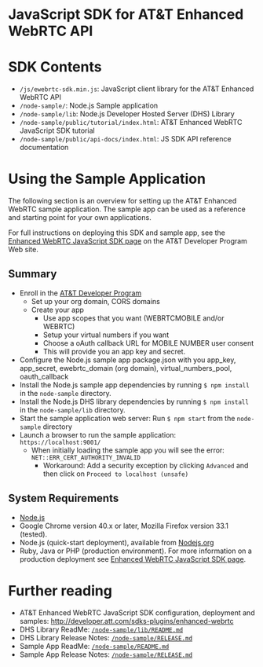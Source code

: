 # JavaScript SDK for AT&T Enhanced WebRTC API

# SDK Contents

* `/js/ewebrtc-sdk.min.js`: JavaScript client library for the AT&T Enhanced WebRTC API
* `/node-sample/`: Node.js Sample application
* `/node-sample/lib`: Node.js Developer Hosted Server (DHS) Library
* `/node-sample/public/tutorial/index.html`: AT&T Enhanced WebRTC JavaScript SDK tutorial
* `/node-sample/public/api-docs/index.html`: JS SDK API reference documentation

# Using the Sample Application

The following section is an overview for setting up the AT&T Enhanced WebRTC sample application. The sample app can be used as a reference and starting point for your own applications.

For full instructions on deploying this SDK and sample app, see the [Enhanced WebRTC JavaScript SDK page](http://developer.att.com/sdks-plugins/enhanced-webrtc) on the AT&T Developer Program Web site.

## Summary

* Enroll in the [AT&T Developer Program](http://developer.att.com/)
  * Set up your org domain, CORS domains
  * Create your app
      * Use app scopes that you want (WEBRTCMOBILE and/or WEBRTC)
      * Setup your virtual numbers if you want
      * Choose a oAuth callback URL for MOBILE NUMBER user consent
      * This will provide you an app key and secret.
* Configure the Node.js sample app package.json with you app_key, app_secret, ewebrtc_domain (org domain),
  virtual_numbers_pool, oauth_callback
* Install the Node.js sample app dependencies by running `$ npm install` in the `node-sample` directory.
* Install the Node.js DHS library dependencies by running `$ npm install` in the `node-sample/lib` directory.
* Start the sample application web server: Run `$ npm start` from the `node-sample` directory
* Launch a browser to run the sample application: `https://localhost:9001/`
  * When initially loading the sample app you will see the error: `NET::ERR_CERT_AUTHORITY_INVALID`
  	* Workaround: Add a security exception by clicking `Advanced` and then click on `Proceed to localhost (unsafe)`

## System Requirements

* [Node.js](http://nodejs.org/download/)
* Google Chrome version 40.x or later, Mozilla Firefox version 33.1 (tested).
* Node.js (quick-start deployment), available from [Nodejs.org](http://nodejs.org/download/)
* Ruby, Java or PHP (production environment). For more information on a production deployment see [Enhanced WebRTC JavaScript SDK page](http://developer.att.com/sdks-plugins/enhanced-webrtc).  

# Further reading

* AT&T Enhanced WebRTC JavaScript SDK configuration, deployment and samples: http://developer.att.com/sdks-plugins/enhanced-webrtc
* DHS Library ReadMe: [`/node-sample/lib/README.md`](/node-sample/lib/README.md)
* DHS Library Release Notes: [`/node-sample/RELEASE.md`](/node-sample/lib/RELEASE.md)
* Sample App ReadMe: [`/node-sample/README.md`](/node-sample/README.md)
* Sample App Release Notes: [`/node-sample/RELEASE.md`](/node-sample/RELEASE.md)

